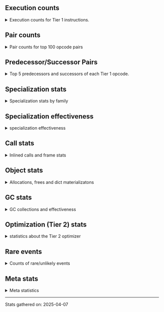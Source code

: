 ## Execution counts

<details>
<summary> Execution counts for Tier 1 instructions. </summary>


The "miss ratio" column shows the percentage of times the instruction
executed that it deoptimized. When this happens, the base unspecialized
instruction is not counted.

<table>
<thead>
<tr>
<th align="left">Name</th>
<th align="right">Base Count</th>
<th align="right">Head Count</th>
<th align="right">Change</th>
</tr>
</thead>
<tbody>
<tr>
<td align="left">LOAD_FAST_BORROW</td>
<td align="right">393,416,791</td>
<td align="right">393,416,791</td>
<td align="right">0.0%</td>
</tr>
<tr>
<td align="left">STORE_FAST</td>
<td align="right">147,083,926</td>
<td align="right">147,083,926</td>
<td align="right">0.0%</td>
</tr>
<tr>
<td align="left">POP_JUMP_IF_FALSE</td>
<td align="right">144,305,118</td>
<td align="right">144,305,118</td>
<td align="right">0.0%</td>
</tr>
<tr>
<td align="left">LOAD_GLOBAL_MODULE</td>
<td align="right">143,686,681</td>
<td align="right">143,686,681</td>
<td align="right">0.0%</td>
</tr>
<tr>
<td align="left">RESUME_CHECK</td>
<td align="right">120,531,066</td>
<td align="right">120,531,066</td>
<td align="right">0.0%</td>
</tr>
<tr>
<td align="left">IS_OP</td>
<td align="right">103,563,196</td>
<td align="right">103,563,196</td>
<td align="right">0.0%</td>
</tr>
<tr>
<td align="left">POP_TOP</td>
<td align="right">101,133,787</td>
<td align="right">101,133,787</td>
<td align="right">0.0%</td>
</tr>
<tr>
<td align="left">JUMP_BACKWARD_NO_JIT</td>
<td align="right">87,288,733</td>
<td align="right">87,288,733</td>
<td align="right">0.0%</td>
</tr>
<tr>
<td align="left">YIELD_VALUE</td>
<td align="right">81,314,272</td>
<td align="right">81,314,272</td>
<td align="right">0.0%</td>
</tr>
<tr>
<td align="left">EXTENDED_ARG</td>
<td align="right">72,655,985</td>
<td align="right">72,655,985</td>
<td align="right">0.0%</td>
</tr>
<tr>
<td align="left">FOR_ITER_GEN</td>
<td align="right">64,640,710</td>
<td align="right">64,640,710</td>
<td align="right">0.0%</td>
</tr>
<tr>
<td align="left">LOAD_FAST_BORROW_LOAD_FAST_BORROW</td>
<td align="right">53,564,137</td>
<td align="right">53,564,137</td>
<td align="right">0.0%</td>
</tr>
<tr>
<td align="left">LOAD_CONST_IMMORTAL</td>
<td align="right">53,445,667</td>
<td align="right">53,445,667</td>
<td align="right">0.0%</td>
</tr>
<tr>
<td align="left">LOAD_SMALL_INT</td>
<td align="right">44,913,943</td>
<td align="right">44,913,943</td>
<td align="right">0.0%</td>
</tr>
<tr>
<td align="left">BINARY_OP_SUBSCR_TUPLE_INT</td>
<td align="right">41,642,465</td>
<td align="right">41,642,465</td>
<td align="right">0.0%</td>
</tr>
<tr>
<td align="left">RETURN_VALUE</td>
<td align="right">39,218,947</td>
<td align="right">39,218,947</td>
<td align="right">0.0%</td>
</tr>
<tr>
<td align="left">PUSH_NULL</td>
<td align="right">35,572,043</td>
<td align="right">35,572,043</td>
<td align="right">0.0%</td>
</tr>
<tr>
<td align="left">LOAD_GLOBAL_BUILTIN</td>
<td align="right">28,432,610</td>
<td align="right">28,432,610</td>
<td align="right">0.0%</td>
</tr>
<tr>
<td align="left">BUILD_TUPLE</td>
<td align="right">27,540,986</td>
<td align="right">27,540,986</td>
<td align="right">0.0%</td>
</tr>
<tr>
<td align="left">STORE_FAST_STORE_FAST</td>
<td align="right">26,240,643</td>
<td align="right">26,240,643</td>
<td align="right">0.0%</td>
</tr>
<tr>
<td align="left">UNPACK_SEQUENCE_TUPLE</td>
<td align="right">26,229,947</td>
<td align="right">26,229,947</td>
<td align="right">0.0%</td>
</tr>
<tr>
<td align="left">POP_JUMP_IF_TRUE</td>
<td align="right">23,925,164</td>
<td align="right">23,925,164</td>
<td align="right">0.0%</td>
</tr>
<tr>
<td align="left">TO_BOOL_BOOL</td>
<td align="right">22,770,238</td>
<td align="right">22,770,238</td>
<td align="right">0.0%</td>
</tr>
<tr>
<td align="left">INTERPRETER_EXIT</td>
<td align="right">21,846,974</td>
<td align="right">21,846,974</td>
<td align="right">0.0%</td>
</tr>
<tr>
<td align="left">CALL_PY_EXACT_ARGS</td>
<td align="right">17,874,561</td>
<td align="right">17,874,561</td>
<td align="right">0.0%</td>
</tr>
<tr>
<td align="left">FOR_ITER_LIST</td>
<td align="right">17,350,050</td>
<td align="right">17,350,050</td>
<td align="right">0.0%</td>
</tr>
<tr>
<td align="left">LOAD_FAST</td>
<td align="right">17,067,072</td>
<td align="right">17,067,072</td>
<td align="right">0.0%</td>
</tr>
<tr>
<td align="left">FOR_ITER</td>
<td align="right">14,496,788</td>
<td align="right">14,496,788</td>
<td align="right">0.0%</td>
</tr>
<tr>
<td align="left">TO_BOOL</td>
<td align="right">13,599,532</td>
<td align="right">13,599,532</td>
<td align="right">0.0%</td>
</tr>
<tr>
<td align="left">LOAD_ATTR_INSTANCE_VALUE</td>
<td align="right">13,237,228</td>
<td align="right">13,237,228</td>
<td align="right">0.0%</td>
</tr>
<tr>
<td align="left">LOAD_ATTR</td>
<td align="right">12,843,079</td>
<td align="right">12,843,079</td>
<td align="right">0.0%</td>
</tr>
<tr>
<td align="left">TO_BOOL_LIST</td>
<td align="right">12,272,276</td>
<td align="right">12,272,276</td>
<td align="right">0.0%</td>
</tr>
<tr>
<td align="left">LOAD_ATTR_MODULE</td>
<td align="right">12,180,741</td>
<td align="right">12,180,741</td>
<td align="right">0.0%</td>
</tr>
<tr>
<td align="left">GET_ITER</td>
<td align="right">11,530,477</td>
<td align="right">11,530,477</td>
<td align="right">0.0%</td>
</tr>
<tr>
<td align="left">CALL_STR_1</td>
<td align="right">10,879,113</td>
<td align="right">10,879,113</td>
<td align="right">0.0%</td>
</tr>
<tr>
<td align="left">CALL_ISINSTANCE</td>
<td align="right">10,871,720</td>
<td align="right">10,871,720</td>
<td align="right">0.0%</td>
</tr>
<tr>
<td align="left">CALL_NON_PY_GENERAL</td>
<td align="right">10,865,310</td>
<td align="right">10,865,310</td>
<td align="right">0.0%</td>
</tr>
<tr>
<td align="left">LOAD_NAME</td>
<td align="right">9,701,632</td>
<td align="right">9,701,632</td>
<td align="right">0.0%</td>
</tr>
<tr>
<td align="left">POP_JUMP_IF_NONE</td>
<td align="right">9,558,519</td>
<td align="right">9,558,519</td>
<td align="right">0.0%</td>
</tr>
<tr>
<td align="left">LOAD_ATTR_SLOT</td>
<td align="right">9,323,467</td>
<td align="right">9,323,467</td>
<td align="right">0.0%</td>
</tr>
<tr>
<td align="left">BUILD_MAP</td>
<td align="right">9,318,762</td>
<td align="right">9,318,762</td>
<td align="right">0.0%</td>
</tr>
<tr>
<td align="left">CALL_BOUND_METHOD_EXACT_ARGS</td>
<td align="right">9,317,193</td>
<td align="right">9,317,193</td>
<td align="right">0.0%</td>
</tr>
<tr>
<td align="left">CALL_BUILTIN_FAST</td>
<td align="right">9,060,372</td>
<td align="right">9,060,372</td>
<td align="right">0.0%</td>
</tr>
<tr>
<td align="left">LOAD_ATTR_METHOD_NO_DICT</td>
<td align="right">6,994,696</td>
<td align="right">6,994,696</td>
<td align="right">0.0%</td>
</tr>
<tr>
<td align="left">POP_ITER</td>
<td align="right">6,872,163</td>
<td align="right">6,872,163</td>
<td align="right">0.0%</td>
</tr>
<tr>
<td align="left">CALL_BUILTIN_O</td>
<td align="right">6,205,709</td>
<td align="right">6,205,709</td>
<td align="right">0.0%</td>
</tr>
<tr>
<td align="left">CALL_TYPE_1</td>
<td align="right">5,823,732</td>
<td align="right">5,823,732</td>
<td align="right">0.0%</td>
</tr>
<tr>
<td align="left">CALL_PY_GENERAL</td>
<td align="right">5,691,981</td>
<td align="right">5,691,981</td>
<td align="right">0.0%</td>
</tr>
<tr>
<td align="left">CONTAINS_OP_DICT</td>
<td align="right">5,051,151</td>
<td align="right">5,051,151</td>
<td align="right">0.0%</td>
</tr>
<tr>
<td align="left">LOAD_ATTR_METHOD_WITH_VALUES</td>
<td align="right">4,672,429</td>
<td align="right">4,672,429</td>
<td align="right">0.0%</td>
</tr>
<tr>
<td align="left">TO_BOOL_INT</td>
<td align="right">4,386,758</td>
<td align="right">4,386,758</td>
<td align="right">0.0%</td>
</tr>
<tr>
<td align="left">SWAP</td>
<td align="right">4,282,099</td>
<td align="right">4,282,099</td>
<td align="right">0.0%</td>
</tr>
<tr>
<td align="left">COPY_FREE_VARS</td>
<td align="right">4,270,280</td>
<td align="right">4,270,280</td>
<td align="right">0.0%</td>
</tr>
<tr>
<td align="left">CALL_BUILTIN_FAST_WITH_KEYWORDS</td>
<td align="right">4,270,190</td>
<td align="right">4,270,190</td>
<td align="right">0.0%</td>
</tr>
<tr>
<td align="left">STORE_SUBSCR_DICT</td>
<td align="right">4,269,889</td>
<td align="right">4,269,889</td>
<td align="right">0.0%</td>
</tr>
<tr>
<td align="left">BINARY_OP_SUBSCR_DICT</td>
<td align="right">4,269,333</td>
<td align="right">4,269,333</td>
<td align="right">0.0%</td>
</tr>
<tr>
<td align="left">LOAD_CONST_MORTAL</td>
<td align="right">2,865,550</td>
<td align="right">2,865,550</td>
<td align="right">0.0%</td>
</tr>
<tr>
<td align="left">JUMP_FORWARD</td>
<td align="right">2,842,976</td>
<td align="right">2,842,976</td>
<td align="right">0.0%</td>
</tr>
<tr>
<td align="left">CONTAINS_OP_SET</td>
<td align="right">2,838,451</td>
<td align="right">2,838,451</td>
<td align="right">0.0%</td>
</tr>
<tr>
<td align="left">CALL_LEN</td>
<td align="right">1,565,454</td>
<td align="right">1,565,454</td>
<td align="right">0.0%</td>
</tr>
<tr>
<td align="left">COMPARE_OP_INT</td>
<td align="right">1,563,450</td>
<td align="right">1,563,450</td>
<td align="right">0.0%</td>
</tr>
<tr>
<td align="left">CALL_KW_BOUND_METHOD</td>
<td align="right">1,548,257</td>
<td align="right">1,548,257</td>
<td align="right">0.0%</td>
</tr>
<tr>
<td align="left">UNPACK_SEQUENCE_TWO_TUPLE</td>
<td align="right">1,430,142</td>
<td align="right">1,430,142</td>
<td align="right">0.0%</td>
</tr>
<tr>
<td align="left">FOR_ITER_TUPLE</td>
<td align="right">1,426,041</td>
<td align="right">1,426,041</td>
<td align="right">0.0%</td>
</tr>
<tr>
<td align="left">COMPARE_OP</td>
<td align="right">1,425,135</td>
<td align="right">1,425,135</td>
<td align="right">0.0%</td>
</tr>
<tr>
<td align="left">NOP</td>
<td align="right">1,175,222</td>
<td align="right">1,175,222</td>
<td align="right">0.0%</td>
</tr>
<tr>
<td align="left">TO_BOOL_STR</td>
<td align="right">828,929</td>
<td align="right">828,929</td>
<td align="right">0.0%</td>
</tr>
<tr>
<td align="left">CALL_METHOD_DESCRIPTOR_FAST_WITH_KEYWORDS</td>
<td align="right">778,371</td>
<td align="right">778,371</td>
<td align="right">0.0%</td>
</tr>
<tr>
<td align="left">CALL_METHOD_DESCRIPTOR_FAST</td>
<td align="right">510,078</td>
<td align="right">510,078</td>
<td align="right">0.0%</td>
</tr>
<tr>
<td align="left">POP_JUMP_IF_NOT_NONE</td>
<td align="right">406,137</td>
<td align="right">406,137</td>
<td align="right">0.0%</td>
</tr>
<tr>
<td align="left">BINARY_OP</td>
<td align="right">406,113</td>
<td align="right">406,113</td>
<td align="right">0.0%</td>
</tr>
<tr>
<td align="left">RETURN_GENERATOR</td>
<td align="right">392,552</td>
<td align="right">392,552</td>
<td align="right">0.0%</td>
</tr>
<tr>
<td align="left">CALL_FUNCTION_EX</td>
<td align="right">391,766</td>
<td align="right">391,766</td>
<td align="right">0.0%</td>
</tr>
<tr>
<td align="left">BINARY_OP_SUBSCR_LIST_INT</td>
<td align="right">391,315</td>
<td align="right">391,315</td>
<td align="right">0.0%</td>
</tr>
<tr>
<td align="left">DICT_MERGE</td>
<td align="right">390,982</td>
<td align="right">390,982</td>
<td align="right">0.0%</td>
</tr>
<tr>
<td align="left">END_FOR</td>
<td align="right">390,831</td>
<td align="right">390,831</td>
<td align="right">0.0%</td>
</tr>
<tr>
<td align="left">CALL_BUILTIN_CLASS</td>
<td align="right">390,554</td>
<td align="right">390,554</td>
<td align="right">0.0%</td>
</tr>
<tr>
<td align="left">CALL_KW_NON_PY</td>
<td align="right">132,426</td>
<td align="right">132,426</td>
<td align="right">0.0%</td>
</tr>
<tr>
<td align="left">LIST_APPEND</td>
<td align="right">132,272</td>
<td align="right">132,272</td>
<td align="right">0.0%</td>
</tr>
<tr>
<td align="left">FOR_ITER_RANGE</td>
<td align="right">131,713</td>
<td align="right">131,713</td>
<td align="right">0.0%</td>
</tr>
<tr>
<td align="left">STORE_ATTR_INSTANCE_VALUE</td>
<td align="right">18,141</td>
<td align="right">18,141</td>
<td align="right">0.0%</td>
</tr>
<tr>
<td align="left">BUILD_LIST</td>
<td align="right">15,073</td>
<td align="right">15,073</td>
<td align="right">0.0%</td>
</tr>
<tr>
<td align="left">COPY</td>
<td align="right">12,562</td>
<td align="right">12,562</td>
<td align="right">0.0%</td>
</tr>
<tr>
<td align="left">CALL_LIST_APPEND</td>
<td align="right">10,171</td>
<td align="right">10,171</td>
<td align="right">0.0%</td>
</tr>
<tr>
<td align="left">LOAD_DEREF</td>
<td align="right">7,996</td>
<td align="right">7,996</td>
<td align="right">0.0%</td>
</tr>
<tr>
<td align="left">BINARY_OP_ADD_UNICODE</td>
<td align="right">7,345</td>
<td align="right">7,345</td>
<td align="right">0.0%</td>
</tr>
<tr>
<td align="left">CALL</td>
<td align="right">5,952</td>
<td align="right">5,952</td>
<td align="right">0.0%</td>
</tr>
<tr>
<td align="left">STORE_ATTR_SLOT</td>
<td align="right">4,966</td>
<td align="right">4,966</td>
<td align="right">0.0%</td>
</tr>
<tr>
<td align="left">TO_BOOL_NONE</td>
<td align="right">4,299</td>
<td align="right">4,299</td>
<td align="right">0.0%</td>
</tr>
<tr>
<td align="left">MAKE_CELL</td>
<td align="right">3,986</td>
<td align="right">3,986</td>
<td align="right">0.0%</td>
</tr>
<tr>
<td align="left">STORE_ATTR</td>
<td align="right">3,752</td>
<td align="right">3,752</td>
<td align="right">0.0%</td>
</tr>
<tr>
<td align="left">CONTAINS_OP</td>
<td align="right">3,560</td>
<td align="right">3,560</td>
<td align="right">0.0%</td>
</tr>
<tr>
<td align="left">BINARY_OP_ADD_INT</td>
<td align="right">3,443</td>
<td align="right">3,443</td>
<td align="right">0.0%</td>
</tr>
<tr>
<td align="left">MAKE_FUNCTION</td>
<td align="right">3,438</td>
<td align="right">3,438</td>
<td align="right">0.0%</td>
</tr>
<tr>
<td align="left">CHECK_EXC_MATCH</td>
<td align="right">3,422</td>
<td align="right">3,422</td>
<td align="right">0.0%</td>
</tr>
<tr>
<td align="left">POP_EXCEPT</td>
<td align="right">3,422</td>
<td align="right">3,422</td>
<td align="right">0.0%</td>
</tr>
<tr>
<td align="left">PUSH_EXC_INFO</td>
<td align="right">3,422</td>
<td align="right">3,422</td>
<td align="right">0.0%</td>
</tr>
<tr>
<td align="left">JUMP_BACKWARD_NO_INTERRUPT</td>
<td align="right">3,410</td>
<td align="right">3,410</td>
<td align="right">0.0%</td>
</tr>
<tr>
<td align="left">LOAD_GLOBAL</td>
<td align="right">3,142</td>
<td align="right">3,142</td>
<td align="right">0.0%</td>
</tr>
<tr>
<td align="left">CALL_METHOD_DESCRIPTOR_O</td>
<td align="right">2,891</td>
<td align="right">2,891</td>
<td align="right">0.0%</td>
</tr>
<tr>
<td align="left">SET_FUNCTION_ATTRIBUTE</td>
<td align="right">2,821</td>
<td align="right">2,821</td>
<td align="right">0.0%</td>
</tr>
<tr>
<td align="left">COMPARE_OP_STR</td>
<td align="right">2,598</td>
<td align="right">2,598</td>
<td align="right">0.0%</td>
</tr>
<tr>
<td align="left">CALL_KW_PY</td>
<td align="right">2,476</td>
<td align="right">2,476</td>
<td align="right">0.0%</td>
</tr>
<tr>
<td align="left">LOAD_ATTR_NONDESCRIPTOR_WITH_VALUES</td>
<td align="right">2,065</td>
<td align="right">2,065</td>
<td align="right">0.0%</td>
</tr>
<tr>
<td align="left">LOAD_FAST_AND_CLEAR</td>
<td align="right">1,971</td>
<td align="right">1,971</td>
<td align="right">0.0%</td>
</tr>
<tr>
<td align="left">STORE_SUBSCR_LIST_INT</td>
<td align="right">1,876</td>
<td align="right">1,876</td>
<td align="right">0.0%</td>
</tr>
<tr>
<td align="left">IMPORT_FROM</td>
<td align="right">1,855</td>
<td align="right">1,855</td>
<td align="right">0.0%</td>
</tr>
<tr>
<td align="left">IMPORT_NAME</td>
<td align="right">1,829</td>
<td align="right">1,829</td>
<td align="right">0.0%</td>
</tr>
<tr>
<td align="left">BINARY_SLICE</td>
<td align="right">1,596</td>
<td align="right">1,596</td>
<td align="right">0.0%</td>
</tr>
<tr>
<td align="left">EXIT_INIT_CHECK</td>
<td align="right">1,542</td>
<td align="right">1,542</td>
<td align="right">0.0%</td>
</tr>
<tr>
<td align="left">CALL_ALLOC_AND_ENTER_INIT</td>
<td align="right">1,542</td>
<td align="right">1,542</td>
<td align="right">0.0%</td>
</tr>
<tr>
<td align="left">LOAD_CONST</td>
<td align="right">1,452</td>
<td align="right">1,452</td>
<td align="right">0.0%</td>
</tr>
<tr>
<td align="left">STORE_DEREF</td>
<td align="right">1,447</td>
<td align="right">1,447</td>
<td align="right">0.0%</td>
</tr>
<tr>
<td align="left">DELETE_SUBSCR</td>
<td align="right">1,315</td>
<td align="right">1,315</td>
<td align="right">0.0%</td>
</tr>
<tr>
<td align="left">BINARY_OP_SUBTRACT_INT</td>
<td align="right">1,283</td>
<td align="right">1,283</td>
<td align="right">0.0%</td>
</tr>
<tr>
<td align="left">LOAD_ATTR_CLASS</td>
<td align="right">993</td>
<td align="right">993</td>
<td align="right">0.0%</td>
</tr>
<tr>
<td align="left">CALL_TUPLE_1</td>
<td align="right">857</td>
<td align="right">857</td>
<td align="right">0.0%</td>
</tr>
<tr>
<td align="left">CALL_METHOD_DESCRIPTOR_NOARGS</td>
<td align="right">845</td>
<td align="right">845</td>
<td align="right">0.0%</td>
</tr>
<tr>
<td align="left">LOAD_ATTR_NONDESCRIPTOR_NO_DICT</td>
<td align="right">782</td>
<td align="right">782</td>
<td align="right">0.0%</td>
</tr>
<tr>
<td align="left">LOAD_ATTR_CLASS_WITH_METACLASS_CHECK</td>
<td align="right">665</td>
<td align="right">665</td>
<td align="right">0.0%</td>
</tr>
<tr>
<td align="left">TO_BOOL_ALWAYS_TRUE</td>
<td align="right">654</td>
<td align="right">654</td>
<td align="right">0.0%</td>
</tr>
<tr>
<td align="left">RESUME</td>
<td align="right">638</td>
<td align="right">638</td>
<td align="right">0.0%</td>
</tr>
<tr>
<td align="left">UNPACK_SEQUENCE</td>
<td align="right">614</td>
<td align="right">614</td>
<td align="right">0.0%</td>
</tr>
<tr>
<td align="left">LIST_EXTEND</td>
<td align="right">466</td>
<td align="right">466</td>
<td align="right">0.0%</td>
</tr>
<tr>
<td align="left">CALL_INTRINSIC_1</td>
<td align="right">460</td>
<td align="right">460</td>
<td align="right">0.0%</td>
</tr>
<tr>
<td align="left">LOAD_ATTR_PROPERTY</td>
<td align="right">420</td>
<td align="right">420</td>
<td align="right">0.0%</td>
</tr>
<tr>
<td align="left">BINARY_OP_SUBSCR_STR_INT</td>
<td align="right">388</td>
<td align="right">388</td>
<td align="right">0.0%</td>
</tr>
<tr>
<td align="left">STORE_FAST_LOAD_FAST</td>
<td align="right">323</td>
<td align="right">323</td>
<td align="right">0.0%</td>
</tr>
<tr>
<td align="left">LOAD_FAST_LOAD_FAST</td>
<td align="right">314</td>
<td align="right">314</td>
<td align="right">0.0%</td>
</tr>
<tr>
<td align="left">BINARY_OP_SUBSCR_GETITEM</td>
<td align="right">290</td>
<td align="right">290</td>
<td align="right">0.0%</td>
</tr>
<tr>
<td align="left">LOAD_SUPER_ATTR_METHOD</td>
<td align="right">264</td>
<td align="right">264</td>
<td align="right">0.0%</td>
</tr>
<tr>
<td align="left">STORE_SLICE</td>
<td align="right">262</td>
<td align="right">262</td>
<td align="right">0.0%</td>
</tr>
<tr>
<td align="left">UNPACK_SEQUENCE_LIST</td>
<td align="right">260</td>
<td align="right">260</td>
<td align="right">0.0%</td>
</tr>
<tr>
<td align="left">STORE_NAME</td>
<td align="right">258</td>
<td align="right">258</td>
<td align="right">0.0%</td>
</tr>
<tr>
<td align="left">LOAD_ATTR_METHOD_LAZY_DICT</td>
<td align="right">196</td>
<td align="right">196</td>
<td align="right">0.0%</td>
</tr>
<tr>
<td align="left">BINARY_OP_EXTEND</td>
<td align="right">186</td>
<td align="right">186</td>
<td align="right">0.0%</td>
</tr>
<tr>
<td align="left">CALL_KW</td>
<td align="right">176</td>
<td align="right">176</td>
<td align="right">0.0%</td>
</tr>
<tr>
<td align="left">BINARY_OP_INPLACE_ADD_UNICODE</td>
<td align="right">157</td>
<td align="right">157</td>
<td align="right">0.0%</td>
</tr>
<tr>
<td align="left">BINARY_OP_SUBTRACT_FLOAT</td>
<td align="right">129</td>
<td align="right">129</td>
<td align="right">0.0%</td>
</tr>
<tr>
<td align="left">JUMP_BACKWARD</td>
<td align="right">98</td>
<td align="right">98</td>
<td align="right">0.0%</td>
</tr>
<tr>
<td align="left">STORE_SUBSCR</td>
<td align="right">69</td>
<td align="right">69</td>
<td align="right">0.0%</td>
</tr>
<tr>
<td align="left">DELETE_ATTR</td>
<td align="right">65</td>
<td align="right">65</td>
<td align="right">0.0%</td>
</tr>
<tr>
<td align="left">LOAD_SPECIAL</td>
<td align="right">36</td>
<td align="right">36</td>
<td align="right">0.0%</td>
</tr>
<tr>
<td align="left">UNARY_NOT</td>
<td align="right">31</td>
<td align="right">31</td>
<td align="right">0.0%</td>
</tr>
<tr>
<td align="left">BINARY_OP_MULTIPLY_INT</td>
<td align="right">22</td>
<td align="right">22</td>
<td align="right">0.0%</td>
</tr>
<tr>
<td align="left">BUILD_SLICE</td>
<td align="right">21</td>
<td align="right">21</td>
<td align="right">0.0%</td>
</tr>
<tr>
<td align="left">LOAD_BUILD_CLASS</td>
<td align="right">18</td>
<td align="right">18</td>
<td align="right">0.0%</td>
</tr>
<tr>
<td align="left">LOAD_LOCALS</td>
<td align="right">18</td>
<td align="right">18</td>
<td align="right">0.0%</td>
</tr>
<tr>
<td align="left">LOAD_FAST_CHECK</td>
<td align="right">15</td>
<td align="right">15</td>
<td align="right">0.0%</td>
</tr>
<tr>
<td align="left">UNARY_INVERT</td>
<td align="right">8</td>
<td align="right">8</td>
<td align="right">0.0%</td>
</tr>
<tr>
<td align="left">LOAD_SUPER_ATTR</td>
<td align="right">4</td>
<td align="right">4</td>
<td align="right">0.0%</td>
</tr>
<tr>
<td align="left">COMPARE_OP_FLOAT</td>
<td align="right">2</td>
<td align="right">2</td>
<td align="right">0.0%</td>
</tr>
</tbody>
</table>


</details>

## Pair counts

<details>
<summary> Pair counts for top 100 opcode pairs </summary>


Pairs of specialized operations that deoptimize and are then followed by
the corresponding unspecialized instruction are not counted as pairs.

Not included in comparative output.


</details>

## Predecessor/Successor Pairs

<details>
<summary> Top 5 predecessors and successors of each Tier 1 opcode. </summary>


This does not include the unspecialized instructions that occur after a
specialized instruction deoptimizes.

Not included in comparative output.


</details>

## Specialization stats

<details>
<summary> Specialization stats by family </summary>

### BINARY_OP

<details>
<summary> specialization stats for BINARY_OP family </summary>

<table>
<thead>
<tr>
<th align="left">Kind</th>
<th align="right">Base Count</th>
<th align="right">Base Ratio</th>
<th align="right">Head Count</th>
<th align="right">Head Ratio</th>
<th align="right">Change</th>
</tr>
</thead>
<tbody>
<tr>
<td align="left">
deferred
<details>
<summary>ⓘ</summary>

Lists the number of "deferred" (i.e. not specialized) instructions executed.
</details>
</td>
<td align="right">404,586</td>
<td align="right">0.9%</td>
<td align="right">404,586</td>
<td align="right">0.9%</td>
<td align="right">0.0%</td>
</tr>
<tr>
<td align="left">
hit
<details>
<summary>ⓘ</summary>

Specialized instructions that complete.
</details>
</td>
<td align="right">46,707,611</td>
<td align="right">99.1%</td>
<td align="right">46,707,611</td>
<td align="right">99.1%</td>
<td align="right">0.0%</td>
</tr>
<tr>
<td align="left">
miss
<details>
<summary>ⓘ</summary>

Specialized instructions that deopt.
</details>
</td>
<td align="right">33</td>
<td align="right">0.0%</td>
<td align="right">33</td>
<td align="right">0.0%</td>
<td align="right">0.0%</td>
</tr>
</tbody>
</table>

<table>
<thead>
<tr>
<th align="left">Success</th>
<th align="right">Base Count</th>
<th align="right">Base Ratio</th>
<th align="right">Head Count</th>
<th align="right">Head Ratio</th>
<th align="right">Change</th>
</tr>
</thead>
<tbody>
<tr>
<td align="left">Success</td>
<td align="right">343</td>
<td align="right">22.5%</td>
<td align="right">343</td>
<td align="right">22.5%</td>
<td align="right">0.0%</td>
</tr>
<tr>
<td align="left">Failure</td>
<td align="right">1,184</td>
<td align="right">77.5%</td>
<td align="right">1,184</td>
<td align="right">77.5%</td>
<td align="right">0.0%</td>
</tr>
</tbody>
</table>

<table>
<thead>
<tr>
<th align="left">Failure kind</th>
<th align="right">Base Count</th>
<th align="right">Base Ratio</th>
<th align="right">Head Count</th>
<th align="right">Head Ratio</th>
<th align="right">Change</th>
</tr>
</thead>
<tbody>
<tr>
<td align="left">remainder</td>
<td align="right">347</td>
<td align="right">29.3%</td>
<td align="right">347</td>
<td align="right">29.3%</td>
<td align="right">0.0%</td>
</tr>
<tr>
<td align="left">out of range</td>
<td align="right">311</td>
<td align="right">26.3%</td>
<td align="right">311</td>
<td align="right">26.3%</td>
<td align="right">0.0%</td>
</tr>
<tr>
<td align="left">subscr list slice</td>
<td align="right">171</td>
<td align="right">14.4%</td>
<td align="right">171</td>
<td align="right">14.4%</td>
<td align="right">0.0%</td>
</tr>
<tr>
<td align="left">multiply different types</td>
<td align="right">129</td>
<td align="right">10.9%</td>
<td align="right">129</td>
<td align="right">10.9%</td>
<td align="right">0.0%</td>
</tr>
<tr>
<td align="left">add other</td>
<td align="right">115</td>
<td align="right">9.7%</td>
<td align="right">115</td>
<td align="right">9.7%</td>
<td align="right">0.0%</td>
</tr>
<tr>
<td align="left">subscr tuple slice</td>
<td align="right">111</td>
<td align="right">9.4%</td>
<td align="right">111</td>
<td align="right">9.4%</td>
<td align="right">0.0%</td>
</tr>
</tbody>
</table>


</details>

### BINARY_SLICE

<details>
<summary> specialization stats for BINARY_SLICE family </summary>

<table>
<thead>
<tr>
<th align="left">Kind</th>
<th align="right">Base Count</th>
<th align="right">Base Ratio</th>
<th align="right">Head Count</th>
<th align="right">Head Ratio</th>
<th align="right">Change</th>
</tr>
</thead>
<tbody>
<tr>
<td align="left">
deferred
<details>
<summary>ⓘ</summary>

Lists the number of "deferred" (i.e. not specialized) instructions executed.
</details>
</td>
<td align="right">1,596</td>
<td align="right">100.0%</td>
<td align="right">1,596</td>
<td align="right">100.0%</td>
<td align="right">0.0%</td>
</tr>
</tbody>
</table>


</details>

### CALL

<details>
<summary> specialization stats for CALL family </summary>

<table>
<thead>
<tr>
<th align="left">Kind</th>
<th align="right">Base Count</th>
<th align="right">Base Ratio</th>
<th align="right">Head Count</th>
<th align="right">Head Ratio</th>
<th align="right">Change</th>
</tr>
</thead>
<tbody>
<tr>
<td align="left">
deferred
<details>
<summary>ⓘ</summary>

Lists the number of "deferred" (i.e. not specialized) instructions executed.
</details>
</td>
<td align="right">5,739</td>
<td align="right">0.0%</td>
<td align="right">5,739</td>
<td align="right">0.0%</td>
<td align="right">0.0%</td>
</tr>
<tr>
<td align="left">
hit
<details>
<summary>ⓘ</summary>

Specialized instructions that complete.
</details>
</td>
<td align="right">86,876,517</td>
<td align="right">100.0%</td>
<td align="right">86,876,517</td>
<td align="right">100.0%</td>
<td align="right">0.0%</td>
</tr>
<tr>
<td align="left">
miss
<details>
<summary>ⓘ</summary>

Specialized instructions that deopt.
</details>
</td>
<td align="right">4,029</td>
<td align="right">0.0%</td>
<td align="right">4,029</td>
<td align="right">0.0%</td>
<td align="right">0.0%</td>
</tr>
</tbody>
</table>

<table>
<thead>
<tr>
<th align="left">Success</th>
<th align="right">Base Count</th>
<th align="right">Base Ratio</th>
<th align="right">Head Count</th>
<th align="right">Head Ratio</th>
<th align="right">Change</th>
</tr>
</thead>
<tbody>
<tr>
<td align="left">Success</td>
<td align="right">4,242</td>
<td align="right">100.0%</td>
<td align="right">4,242</td>
<td align="right">100.0%</td>
<td align="right">0.0%</td>
</tr>
<tr>
<td align="left">Failure</td>
<td align="right">0</td>
<td align="right">0.0%</td>
<td align="right">0</td>
<td align="right">0.0%</td>
<td align="right"></td>
</tr>
</tbody>
</table>

<table>
<thead>
<tr>
<th align="left">Failure kind</th>
<th align="right">Base Count</th>
<th align="right">Base Ratio</th>
<th align="right">Head Count</th>
<th align="right">Head Ratio</th>
<th align="right">Change</th>
</tr>
</thead>
<tbody>
<tr>
<td align="left">init not python</td>
<td align="right">1</td>
<td align="right">1 / 0 !!</td>
<td align="right">1</td>
<td align="right">1 / 0 !!</td>
<td align="right">0.0%</td>
</tr>
</tbody>
</table>


</details>

### CALL_KW

<details>
<summary> specialization stats for CALL_KW family </summary>

<table>
<thead>
<tr>
<th align="left">Kind</th>
<th align="right">Base Count</th>
<th align="right">Base Ratio</th>
<th align="right">Head Count</th>
<th align="right">Head Ratio</th>
<th align="right">Change</th>
</tr>
</thead>
<tbody>
<tr>
<td align="left">
deferred
<details>
<summary>ⓘ</summary>

Lists the number of "deferred" (i.e. not specialized) instructions executed.
</details>
</td>
<td align="right">28</td>
<td align="right">15.9%</td>
<td align="right">28</td>
<td align="right">15.9%</td>
<td align="right">0.0%</td>
</tr>
</tbody>
</table>

<table>
<thead>
<tr>
<th align="left">Success</th>
<th align="right">Base Count</th>
<th align="right">Base Ratio</th>
<th align="right">Head Count</th>
<th align="right">Head Ratio</th>
<th align="right">Change</th>
</tr>
</thead>
<tbody>
<tr>
<td align="left">Success</td>
<td align="right">148</td>
<td align="right">100.0%</td>
<td align="right">148</td>
<td align="right">100.0%</td>
<td align="right">0.0%</td>
</tr>
<tr>
<td align="left">Failure</td>
<td align="right">0</td>
<td align="right">0.0%</td>
<td align="right">0</td>
<td align="right">0.0%</td>
<td align="right"></td>
</tr>
</tbody>
</table>


</details>

### COMPARE_OP

<details>
<summary> specialization stats for COMPARE_OP family </summary>

<table>
<thead>
<tr>
<th align="left">Kind</th>
<th align="right">Base Count</th>
<th align="right">Base Ratio</th>
<th align="right">Head Count</th>
<th align="right">Head Ratio</th>
<th align="right">Change</th>
</tr>
</thead>
<tbody>
<tr>
<td align="left">
deferred
<details>
<summary>ⓘ</summary>

Lists the number of "deferred" (i.e. not specialized) instructions executed.
</details>
</td>
<td align="right">1,424,383</td>
<td align="right">47.6%</td>
<td align="right">1,424,383</td>
<td align="right">47.6%</td>
<td align="right">0.0%</td>
</tr>
<tr>
<td align="left">
hit
<details>
<summary>ⓘ</summary>

Specialized instructions that complete.
</details>
</td>
<td align="right">1,566,040</td>
<td align="right">52.4%</td>
<td align="right">1,566,040</td>
<td align="right">52.4%</td>
<td align="right">0.0%</td>
</tr>
<tr>
<td align="left">
miss
<details>
<summary>ⓘ</summary>

Specialized instructions that deopt.
</details>
</td>
<td align="right">10</td>
<td align="right">0.0%</td>
<td align="right">10</td>
<td align="right">0.0%</td>
<td align="right">0.0%</td>
</tr>
</tbody>
</table>

<table>
<thead>
<tr>
<th align="left">Success</th>
<th align="right">Base Count</th>
<th align="right">Base Ratio</th>
<th align="right">Head Count</th>
<th align="right">Head Ratio</th>
<th align="right">Change</th>
</tr>
</thead>
<tbody>
<tr>
<td align="left">Success</td>
<td align="right">176</td>
<td align="right">23.4%</td>
<td align="right">176</td>
<td align="right">23.4%</td>
<td align="right">0.0%</td>
</tr>
<tr>
<td align="left">Failure</td>
<td align="right">576</td>
<td align="right">76.6%</td>
<td align="right">576</td>
<td align="right">76.6%</td>
<td align="right">0.0%</td>
</tr>
</tbody>
</table>

<table>
<thead>
<tr>
<th align="left">Failure kind</th>
<th align="right">Base Count</th>
<th align="right">Base Ratio</th>
<th align="right">Head Count</th>
<th align="right">Head Ratio</th>
<th align="right">Change</th>
</tr>
</thead>
<tbody>
<tr>
<td align="left">different types</td>
<td align="right">440</td>
<td align="right">76.4%</td>
<td align="right">440</td>
<td align="right">76.4%</td>
<td align="right">0.0%</td>
</tr>
<tr>
<td align="left">tuple</td>
<td align="right">93</td>
<td align="right">16.1%</td>
<td align="right">93</td>
<td align="right">16.1%</td>
<td align="right">0.0%</td>
</tr>
<tr>
<td align="left">other</td>
<td align="right">43</td>
<td align="right">7.5%</td>
<td align="right">43</td>
<td align="right">7.5%</td>
<td align="right">0.0%</td>
</tr>
</tbody>
</table>


</details>

### CONTAINS_OP

<details>
<summary> specialization stats for CONTAINS_OP family </summary>

<table>
<thead>
<tr>
<th align="left">Kind</th>
<th align="right">Base Count</th>
<th align="right">Base Ratio</th>
<th align="right">Head Count</th>
<th align="right">Head Ratio</th>
<th align="right">Change</th>
</tr>
</thead>
<tbody>
<tr>
<td align="left">
deferred
<details>
<summary>ⓘ</summary>

Lists the number of "deferred" (i.e. not specialized) instructions executed.
</details>
</td>
<td align="right">3,216</td>
<td align="right">0.0%</td>
<td align="right">3,216</td>
<td align="right">0.0%</td>
<td align="right">0.0%</td>
</tr>
<tr>
<td align="left">
hit
<details>
<summary>ⓘ</summary>

Specialized instructions that complete.
</details>
</td>
<td align="right">7,889,602</td>
<td align="right">100.0%</td>
<td align="right">7,889,602</td>
<td align="right">100.0%</td>
<td align="right">0.0%</td>
</tr>
</tbody>
</table>

<table>
<thead>
<tr>
<th align="left">Success</th>
<th align="right">Base Count</th>
<th align="right">Base Ratio</th>
<th align="right">Head Count</th>
<th align="right">Head Ratio</th>
<th align="right">Change</th>
</tr>
</thead>
<tbody>
<tr>
<td align="left">Success</td>
<td align="right">8</td>
<td align="right">2.3%</td>
<td align="right">8</td>
<td align="right">2.3%</td>
<td align="right">0.0%</td>
</tr>
<tr>
<td align="left">Failure</td>
<td align="right">336</td>
<td align="right">97.7%</td>
<td align="right">336</td>
<td align="right">97.7%</td>
<td align="right">0.0%</td>
</tr>
</tbody>
</table>

<table>
<thead>
<tr>
<th align="left">Failure kind</th>
<th align="right">Base Count</th>
<th align="right">Base Ratio</th>
<th align="right">Head Count</th>
<th align="right">Head Ratio</th>
<th align="right">Change</th>
</tr>
</thead>
<tbody>
<tr>
<td align="left">str</td>
<td align="right">203</td>
<td align="right">60.4%</td>
<td align="right">203</td>
<td align="right">60.4%</td>
<td align="right">0.0%</td>
</tr>
<tr>
<td align="left">list</td>
<td align="right">90</td>
<td align="right">26.8%</td>
<td align="right">90</td>
<td align="right">26.8%</td>
<td align="right">0.0%</td>
</tr>
<tr>
<td align="left">other</td>
<td align="right">43</td>
<td align="right">12.8%</td>
<td align="right">43</td>
<td align="right">12.8%</td>
<td align="right">0.0%</td>
</tr>
</tbody>
</table>


</details>

### FOR_ITER

<details>
<summary> specialization stats for FOR_ITER family </summary>

<table>
<thead>
<tr>
<th align="left">Kind</th>
<th align="right">Base Count</th>
<th align="right">Base Ratio</th>
<th align="right">Head Count</th>
<th align="right">Head Ratio</th>
<th align="right">Change</th>
</tr>
</thead>
<tbody>
<tr>
<td align="left">
deferred
<details>
<summary>ⓘ</summary>

Lists the number of "deferred" (i.e. not specialized) instructions executed.
</details>
</td>
<td align="right">14,491,985</td>
<td align="right">14.8%</td>
<td align="right">14,491,985</td>
<td align="right">14.8%</td>
<td align="right">0.0%</td>
</tr>
<tr>
<td align="left">
hit
<details>
<summary>ⓘ</summary>

Specialized instructions that complete.
</details>
</td>
<td align="right">83,540,560</td>
<td align="right">85.2%</td>
<td align="right">83,540,560</td>
<td align="right">85.2%</td>
<td align="right">0.0%</td>
</tr>
<tr>
<td align="left">
miss
<details>
<summary>ⓘ</summary>

Specialized instructions that deopt.
</details>
</td>
<td align="right">7,954</td>
<td align="right">0.0%</td>
<td align="right">7,954</td>
<td align="right">0.0%</td>
<td align="right">0.0%</td>
</tr>
</tbody>
</table>

<table>
<thead>
<tr>
<th align="left">Success</th>
<th align="right">Base Count</th>
<th align="right">Base Ratio</th>
<th align="right">Head Count</th>
<th align="right">Head Ratio</th>
<th align="right">Change</th>
</tr>
</thead>
<tbody>
<tr>
<td align="left">Success</td>
<td align="right">207</td>
<td align="right">4.2%</td>
<td align="right">207</td>
<td align="right">4.2%</td>
<td align="right">0.0%</td>
</tr>
<tr>
<td align="left">Failure</td>
<td align="right">4,711</td>
<td align="right">95.8%</td>
<td align="right">4,711</td>
<td align="right">95.8%</td>
<td align="right">0.0%</td>
</tr>
</tbody>
</table>

<table>
<thead>
<tr>
<th align="left">Failure kind</th>
<th align="right">Base Count</th>
<th align="right">Base Ratio</th>
<th align="right">Head Count</th>
<th align="right">Head Ratio</th>
<th align="right">Change</th>
</tr>
</thead>
<tbody>
<tr>
<td align="left">dict values</td>
<td align="right">1,846</td>
<td align="right">39.2%</td>
<td align="right">1,846</td>
<td align="right">39.2%</td>
<td align="right">0.0%</td>
</tr>
<tr>
<td align="left">other</td>
<td align="right">1,354</td>
<td align="right">28.7%</td>
<td align="right">1,354</td>
<td align="right">28.7%</td>
<td align="right">0.0%</td>
</tr>
<tr>
<td align="left">itertools</td>
<td align="right">1,179</td>
<td align="right">25.0%</td>
<td align="right">1,179</td>
<td align="right">25.0%</td>
<td align="right">0.0%</td>
</tr>
<tr>
<td align="left">zip</td>
<td align="right">118</td>
<td align="right">2.5%</td>
<td align="right">118</td>
<td align="right">2.5%</td>
<td align="right">0.0%</td>
</tr>
<tr>
<td align="left">dict keys</td>
<td align="right">91</td>
<td align="right">1.9%</td>
<td align="right">91</td>
<td align="right">1.9%</td>
<td align="right">0.0%</td>
</tr>
<tr>
<td align="left">set</td>
<td align="right">56</td>
<td align="right">1.2%</td>
<td align="right">56</td>
<td align="right">1.2%</td>
<td align="right">0.0%</td>
</tr>
<tr>
<td align="left">dict items</td>
<td align="right">43</td>
<td align="right">0.9%</td>
<td align="right">43</td>
<td align="right">0.9%</td>
<td align="right">0.0%</td>
</tr>
<tr>
<td align="left">enumerate</td>
<td align="right">24</td>
<td align="right">0.5%</td>
<td align="right">24</td>
<td align="right">0.5%</td>
<td align="right">0.0%</td>
</tr>
</tbody>
</table>


</details>

### LOAD_ATTR

<details>
<summary> specialization stats for LOAD_ATTR family </summary>

<table>
<thead>
<tr>
<th align="left">Kind</th>
<th align="right">Base Count</th>
<th align="right">Base Ratio</th>
<th align="right">Head Count</th>
<th align="right">Head Ratio</th>
<th align="right">Change</th>
</tr>
</thead>
<tbody>
<tr>
<td align="left">
deferred
<details>
<summary>ⓘ</summary>

Lists the number of "deferred" (i.e. not specialized) instructions executed.
</details>
</td>
<td align="right">12,835,469</td>
<td align="right">21.7%</td>
<td align="right">12,835,469</td>
<td align="right">21.7%</td>
<td align="right">0.0%</td>
</tr>
<tr>
<td align="left">
hit
<details>
<summary>ⓘ</summary>

Specialized instructions that complete.
</details>
</td>
<td align="right">46,409,471</td>
<td align="right">78.3%</td>
<td align="right">46,409,471</td>
<td align="right">78.3%</td>
<td align="right">0.0%</td>
</tr>
<tr>
<td align="left">
miss
<details>
<summary>ⓘ</summary>

Specialized instructions that deopt.
</details>
</td>
<td align="right">4,211</td>
<td align="right">0.0%</td>
<td align="right">4,211</td>
<td align="right">0.0%</td>
<td align="right">0.0%</td>
</tr>
</tbody>
</table>

<table>
<thead>
<tr>
<th align="left">Success</th>
<th align="right">Base Count</th>
<th align="right">Base Ratio</th>
<th align="right">Head Count</th>
<th align="right">Head Ratio</th>
<th align="right">Change</th>
</tr>
</thead>
<tbody>
<tr>
<td align="left">Success</td>
<td align="right">2,766</td>
<td align="right">37.3%</td>
<td align="right">2,766</td>
<td align="right">37.3%</td>
<td align="right">0.0%</td>
</tr>
<tr>
<td align="left">Failure</td>
<td align="right">4,643</td>
<td align="right">62.7%</td>
<td align="right">4,643</td>
<td align="right">62.7%</td>
<td align="right">0.0%</td>
</tr>
</tbody>
</table>

<table>
<thead>
<tr>
<th align="left">Failure kind</th>
<th align="right">Base Count</th>
<th align="right">Base Ratio</th>
<th align="right">Head Count</th>
<th align="right">Head Ratio</th>
<th align="right">Change</th>
</tr>
</thead>
<tbody>
<tr>
<td align="left">class method obj</td>
<td align="right">3,339</td>
<td align="right">71.9%</td>
<td align="right">3,339</td>
<td align="right">71.9%</td>
<td align="right">0.0%</td>
</tr>
<tr>
<td align="left">method</td>
<td align="right">919</td>
<td align="right">19.8%</td>
<td align="right">919</td>
<td align="right">19.8%</td>
<td align="right">0.0%</td>
</tr>
<tr>
<td align="left">class attr simple</td>
<td align="right">141</td>
<td align="right">3.0%</td>
<td align="right">141</td>
<td align="right">3.0%</td>
<td align="right">0.0%</td>
</tr>
<tr>
<td align="left">metaclass attribute</td>
<td align="right">102</td>
<td align="right">2.2%</td>
<td align="right">102</td>
<td align="right">2.2%</td>
<td align="right">0.0%</td>
</tr>
<tr>
<td align="left">overriding descriptor</td>
<td align="right">50</td>
<td align="right">1.1%</td>
<td align="right">50</td>
<td align="right">1.1%</td>
<td align="right">0.0%</td>
</tr>
<tr>
<td align="left">not managed dict</td>
<td align="right">3</td>
<td align="right">0.1%</td>
<td align="right">3</td>
<td align="right">0.1%</td>
<td align="right">0.0%</td>
</tr>
</tbody>
</table>


</details>

### LOAD_GLOBAL

<details>
<summary> specialization stats for LOAD_GLOBAL family </summary>

<table>
<thead>
<tr>
<th align="left">Kind</th>
<th align="right">Base Count</th>
<th align="right">Base Ratio</th>
<th align="right">Head Count</th>
<th align="right">Head Ratio</th>
<th align="right">Change</th>
</tr>
</thead>
<tbody>
<tr>
<td align="left">
deferred
<details>
<summary>ⓘ</summary>

Lists the number of "deferred" (i.e. not specialized) instructions executed.
</details>
</td>
<td align="right">500</td>
<td align="right">0.0%</td>
<td align="right">500</td>
<td align="right">0.0%</td>
<td align="right">0.0%</td>
</tr>
<tr>
<td align="left">
hit
<details>
<summary>ⓘ</summary>

Specialized instructions that complete.
</details>
</td>
<td align="right">172,117,402</td>
<td align="right">100.0%</td>
<td align="right">172,117,402</td>
<td align="right">100.0%</td>
<td align="right">0.0%</td>
</tr>
<tr>
<td align="left">
miss
<details>
<summary>ⓘ</summary>

Specialized instructions that deopt.
</details>
</td>
<td align="right">1,889</td>
<td align="right">0.0%</td>
<td align="right">1,889</td>
<td align="right">0.0%</td>
<td align="right">0.0%</td>
</tr>
</tbody>
</table>

<table>
<thead>
<tr>
<th align="left">Success</th>
<th align="right">Base Count</th>
<th align="right">Base Ratio</th>
<th align="right">Head Count</th>
<th align="right">Head Ratio</th>
<th align="right">Change</th>
</tr>
</thead>
<tbody>
<tr>
<td align="left">Success</td>
<td align="right">2,642</td>
<td align="right">100.0%</td>
<td align="right">2,642</td>
<td align="right">100.0%</td>
<td align="right">0.0%</td>
</tr>
<tr>
<td align="left">Failure</td>
<td align="right">0</td>
<td align="right">0.0%</td>
<td align="right">0</td>
<td align="right">0.0%</td>
<td align="right"></td>
</tr>
</tbody>
</table>


</details>

### LOAD_SUPER_ATTR

<details>
<summary> specialization stats for LOAD_SUPER_ATTR family </summary>

<table>
<thead>
<tr>
<th align="left">Kind</th>
<th align="right">Base Count</th>
<th align="right">Base Ratio</th>
<th align="right">Head Count</th>
<th align="right">Head Ratio</th>
<th align="right">Change</th>
</tr>
</thead>
<tbody>
<tr>
<td align="left">
deferred
<details>
<summary>ⓘ</summary>

Lists the number of "deferred" (i.e. not specialized) instructions executed.
</details>
</td>
<td align="right">2</td>
<td align="right">0.7%</td>
<td align="right">2</td>
<td align="right">0.7%</td>
<td align="right">0.0%</td>
</tr>
<tr>
<td align="left">
hit
<details>
<summary>ⓘ</summary>

Specialized instructions that complete.
</details>
</td>
<td align="right">264</td>
<td align="right">98.5%</td>
<td align="right">264</td>
<td align="right">98.5%</td>
<td align="right">0.0%</td>
</tr>
</tbody>
</table>

<table>
<thead>
<tr>
<th align="left">Success</th>
<th align="right">Base Count</th>
<th align="right">Base Ratio</th>
<th align="right">Head Count</th>
<th align="right">Head Ratio</th>
<th align="right">Change</th>
</tr>
</thead>
<tbody>
<tr>
<td align="left">Success</td>
<td align="right">2</td>
<td align="right">100.0%</td>
<td align="right">2</td>
<td align="right">100.0%</td>
<td align="right">0.0%</td>
</tr>
<tr>
<td align="left">Failure</td>
<td align="right">0</td>
<td align="right">0.0%</td>
<td align="right">0</td>
<td align="right">0.0%</td>
<td align="right"></td>
</tr>
</tbody>
</table>


</details>

### STORE_ATTR

<details>
<summary> specialization stats for STORE_ATTR family </summary>

<table>
<thead>
<tr>
<th align="left">Kind</th>
<th align="right">Base Count</th>
<th align="right">Base Ratio</th>
<th align="right">Head Count</th>
<th align="right">Head Ratio</th>
<th align="right">Change</th>
</tr>
</thead>
<tbody>
<tr>
<td align="left">
deferred
<details>
<summary>ⓘ</summary>

Lists the number of "deferred" (i.e. not specialized) instructions executed.
</details>
</td>
<td align="right">1,958</td>
<td align="right">7.3%</td>
<td align="right">1,958</td>
<td align="right">7.3%</td>
<td align="right">0.0%</td>
</tr>
<tr>
<td align="left">
hit
<details>
<summary>ⓘ</summary>

Specialized instructions that complete.
</details>
</td>
<td align="right">23,107</td>
<td align="right">86.0%</td>
<td align="right">23,107</td>
<td align="right">86.0%</td>
<td align="right">0.0%</td>
</tr>
</tbody>
</table>

<table>
<thead>
<tr>
<th align="left">Success</th>
<th align="right">Base Count</th>
<th align="right">Base Ratio</th>
<th align="right">Head Count</th>
<th align="right">Head Ratio</th>
<th align="right">Change</th>
</tr>
</thead>
<tbody>
<tr>
<td align="left">Success</td>
<td align="right">1,312</td>
<td align="right">73.1%</td>
<td align="right">1,312</td>
<td align="right">73.1%</td>
<td align="right">0.0%</td>
</tr>
<tr>
<td align="left">Failure</td>
<td align="right">482</td>
<td align="right">26.9%</td>
<td align="right">482</td>
<td align="right">26.9%</td>
<td align="right">0.0%</td>
</tr>
</tbody>
</table>

<table>
<thead>
<tr>
<th align="left">Failure kind</th>
<th align="right">Base Count</th>
<th align="right">Base Ratio</th>
<th align="right">Head Count</th>
<th align="right">Head Ratio</th>
<th align="right">Change</th>
</tr>
</thead>
<tbody>
<tr>
<td align="left">overriding descriptor</td>
<td align="right">330</td>
<td align="right">68.5%</td>
<td align="right">330</td>
<td align="right">68.5%</td>
<td align="right">0.0%</td>
</tr>
<tr>
<td align="left">method</td>
<td align="right">130</td>
<td align="right">27.0%</td>
<td align="right">130</td>
<td align="right">27.0%</td>
<td align="right">0.0%</td>
</tr>
<tr>
<td align="left">property</td>
<td align="right">22</td>
<td align="right">4.6%</td>
<td align="right">22</td>
<td align="right">4.6%</td>
<td align="right">0.0%</td>
</tr>
</tbody>
</table>


</details>

### STORE_SLICE

<details>
<summary> specialization stats for STORE_SLICE family </summary>

<table>
<thead>
<tr>
<th align="left">Kind</th>
<th align="right">Base Count</th>
<th align="right">Base Ratio</th>
<th align="right">Head Count</th>
<th align="right">Head Ratio</th>
<th align="right">Change</th>
</tr>
</thead>
<tbody>
<tr>
<td align="left">
deferred
<details>
<summary>ⓘ</summary>

Lists the number of "deferred" (i.e. not specialized) instructions executed.
</details>
</td>
<td align="right">262</td>
<td align="right">100.0%</td>
<td align="right">262</td>
<td align="right">100.0%</td>
<td align="right">0.0%</td>
</tr>
</tbody>
</table>


</details>

### STORE_SUBSCR

<details>
<summary> specialization stats for STORE_SUBSCR family </summary>

<table>
<thead>
<tr>
<th align="left">Kind</th>
<th align="right">Base Count</th>
<th align="right">Base Ratio</th>
<th align="right">Head Count</th>
<th align="right">Head Ratio</th>
<th align="right">Change</th>
</tr>
</thead>
<tbody>
<tr>
<td align="left">
deferred
<details>
<summary>ⓘ</summary>

Lists the number of "deferred" (i.e. not specialized) instructions executed.
</details>
</td>
<td align="right">36</td>
<td align="right">0.0%</td>
<td align="right">36</td>
<td align="right">0.0%</td>
<td align="right">0.0%</td>
</tr>
<tr>
<td align="left">
hit
<details>
<summary>ⓘ</summary>

Specialized instructions that complete.
</details>
</td>
<td align="right">4,271,765</td>
<td align="right">100.0%</td>
<td align="right">4,271,765</td>
<td align="right">100.0%</td>
<td align="right">0.0%</td>
</tr>
</tbody>
</table>

<table>
<thead>
<tr>
<th align="left">Success</th>
<th align="right">Base Count</th>
<th align="right">Base Ratio</th>
<th align="right">Head Count</th>
<th align="right">Head Ratio</th>
<th align="right">Change</th>
</tr>
</thead>
<tbody>
<tr>
<td align="left">Success</td>
<td align="right">32</td>
<td align="right">97.0%</td>
<td align="right">32</td>
<td align="right">97.0%</td>
<td align="right">0.0%</td>
</tr>
<tr>
<td align="left">Failure</td>
<td align="right">1</td>
<td align="right">3.0%</td>
<td align="right">1</td>
<td align="right">3.0%</td>
<td align="right">0.0%</td>
</tr>
</tbody>
</table>

<table>
<thead>
<tr>
<th align="left">Failure kind</th>
<th align="right">Base Count</th>
<th align="right">Base Ratio</th>
<th align="right">Head Count</th>
<th align="right">Head Ratio</th>
<th align="right">Change</th>
</tr>
</thead>
<tbody>
<tr>
<td align="left">out of range</td>
<td align="right">1</td>
<td align="right">100.0%</td>
<td align="right">1</td>
<td align="right">100.0%</td>
<td align="right">0.0%</td>
</tr>
</tbody>
</table>


</details>

### TO_BOOL

<details>
<summary> specialization stats for TO_BOOL family </summary>

<table>
<thead>
<tr>
<th align="left">Kind</th>
<th align="right">Base Count</th>
<th align="right">Base Ratio</th>
<th align="right">Head Count</th>
<th align="right">Head Ratio</th>
<th align="right">Change</th>
</tr>
</thead>
<tbody>
<tr>
<td align="left">
deferred
<details>
<summary>ⓘ</summary>

Lists the number of "deferred" (i.e. not specialized) instructions executed.
</details>
</td>
<td align="right">13,530,920</td>
<td align="right">25.1%</td>
<td align="right">13,530,920</td>
<td align="right">25.1%</td>
<td align="right">0.0%</td>
</tr>
<tr>
<td align="left">
hit
<details>
<summary>ⓘ</summary>

Specialized instructions that complete.
</details>
</td>
<td align="right">39,578,596</td>
<td align="right">73.5%</td>
<td align="right">39,578,596</td>
<td align="right">73.5%</td>
<td align="right">0.0%</td>
</tr>
<tr>
<td align="left">
miss
<details>
<summary>ⓘ</summary>

Specialized instructions that deopt.
</details>
</td>
<td align="right">683,969</td>
<td align="right">1.3%</td>
<td align="right">683,969</td>
<td align="right">1.3%</td>
<td align="right">0.0%</td>
</tr>
</tbody>
</table>

<table>
<thead>
<tr>
<th align="left">Success</th>
<th align="right">Base Count</th>
<th align="right">Base Ratio</th>
<th align="right">Head Count</th>
<th align="right">Head Ratio</th>
<th align="right">Change</th>
</tr>
</thead>
<tbody>
<tr>
<td align="left">Success</td>
<td align="right">13,635</td>
<td align="right">16.7%</td>
<td align="right">13,635</td>
<td align="right">16.7%</td>
<td align="right">0.0%</td>
</tr>
<tr>
<td align="left">Failure</td>
<td align="right">67,878</td>
<td align="right">83.3%</td>
<td align="right">67,878</td>
<td align="right">83.3%</td>
<td align="right">0.0%</td>
</tr>
</tbody>
</table>

<table>
<thead>
<tr>
<th align="left">Failure kind</th>
<th align="right">Base Count</th>
<th align="right">Base Ratio</th>
<th align="right">Head Count</th>
<th align="right">Head Ratio</th>
<th align="right">Change</th>
</tr>
</thead>
<tbody>
<tr>
<td align="left">mapping</td>
<td align="right">65,575</td>
<td align="right">96.6%</td>
<td align="right">65,575</td>
<td align="right">96.6%</td>
<td align="right">0.0%</td>
</tr>
<tr>
<td align="left">dict</td>
<td align="right">2,152</td>
<td align="right">3.2%</td>
<td align="right">2,152</td>
<td align="right">3.2%</td>
<td align="right">0.0%</td>
</tr>
<tr>
<td align="left">tuple</td>
<td align="right">109</td>
<td align="right">0.2%</td>
<td align="right">109</td>
<td align="right">0.2%</td>
<td align="right">0.0%</td>
</tr>
<tr>
<td align="left">sequence</td>
<td align="right">42</td>
<td align="right">0.1%</td>
<td align="right">42</td>
<td align="right">0.1%</td>
<td align="right">0.0%</td>
</tr>
</tbody>
</table>


</details>

### UNPACK_SEQUENCE

<details>
<summary> specialization stats for UNPACK_SEQUENCE family </summary>

<table>
<thead>
<tr>
<th align="left">Kind</th>
<th align="right">Base Count</th>
<th align="right">Base Ratio</th>
<th align="right">Head Count</th>
<th align="right">Head Ratio</th>
<th align="right">Change</th>
</tr>
</thead>
<tbody>
<tr>
<td align="left">
deferred
<details>
<summary>ⓘ</summary>

Lists the number of "deferred" (i.e. not specialized) instructions executed.
</details>
</td>
<td align="right">444</td>
<td align="right">0.0%</td>
<td align="right">444</td>
<td align="right">0.0%</td>
<td align="right">0.0%</td>
</tr>
<tr>
<td align="left">
hit
<details>
<summary>ⓘ</summary>

Specialized instructions that complete.
</details>
</td>
<td align="right">27,660,349</td>
<td align="right">100.0%</td>
<td align="right">27,660,349</td>
<td align="right">100.0%</td>
<td align="right">0.0%</td>
</tr>
</tbody>
</table>

<table>
<thead>
<tr>
<th align="left">Success</th>
<th align="right">Base Count</th>
<th align="right">Base Ratio</th>
<th align="right">Head Count</th>
<th align="right">Head Ratio</th>
<th align="right">Change</th>
</tr>
</thead>
<tbody>
<tr>
<td align="left">Success</td>
<td align="right">124</td>
<td align="right">72.9%</td>
<td align="right">124</td>
<td align="right">72.9%</td>
<td align="right">0.0%</td>
</tr>
<tr>
<td align="left">Failure</td>
<td align="right">46</td>
<td align="right">27.1%</td>
<td align="right">46</td>
<td align="right">27.1%</td>
<td align="right">0.0%</td>
</tr>
</tbody>
</table>

<table>
<thead>
<tr>
<th align="left">Failure kind</th>
<th align="right">Base Count</th>
<th align="right">Base Ratio</th>
<th align="right">Head Count</th>
<th align="right">Head Ratio</th>
<th align="right">Change</th>
</tr>
</thead>
<tbody>
<tr>
<td align="left">iterator</td>
<td align="right">46</td>
<td align="right">100.0%</td>
<td align="right">46</td>
<td align="right">100.0%</td>
<td align="right">0.0%</td>
</tr>
</tbody>
</table>


</details>


</details>

## Specialization effectiveness

<details>
<summary> specialization effectiveness </summary>


All entries are execution counts. Should add up to the total number of
Tier 1 instructions executed.

<table>
<thead>
<tr>
<th align="left">Instructions</th>
<th align="right">Base Count</th>
<th align="right">Base Ratio</th>
<th align="right">Head Count</th>
<th align="right">Head Ratio</th>
<th align="right">Change</th>
</tr>
</thead>
<tbody>
<tr>
<td align="left">
Basic
<details>
<summary>ⓘ</summary>

Instructions that are not and cannot be specialized, e.g. `LOAD_FAST`.
</details>
</td>
<td align="right">1,395,093,386</td>
<td align="right">62.6%</td>
<td align="right">1,395,093,386</td>
<td align="right">62.6%</td>
<td align="right">0.0%</td>
</tr>
<tr>
<td align="left">
Not specialized
<details>
<summary>ⓘ</summary>

Instructions that could be specialized but aren't, e.g. `LOAD_ATTR`, `BINARY_SLICE`.
</details>
</td>
<td align="right">42,789,774</td>
<td align="right">1.9%</td>
<td align="right">42,789,774</td>
<td align="right">1.9%</td>
<td align="right">0.0%</td>
</tr>
<tr>
<td align="left">
Specialized hits
<details>
<summary>ⓘ</summary>

Specialized instructions, e.g. `LOAD_ATTR_MODULE` that complete.
</details>
</td>
<td align="right">789,304,858</td>
<td align="right">35.4%</td>
<td align="right">789,304,858</td>
<td align="right">35.4%</td>
<td align="right">0.0%</td>
</tr>
<tr>
<td align="left">
Specialized misses
<details>
<summary>ⓘ</summary>

Specialized instructions, e.g. `LOAD_ATTR_MODULE` that deopt.
</details>
</td>
<td align="right">702,095</td>
<td align="right">0.0%</td>
<td align="right">702,095</td>
<td align="right">0.0%</td>
<td align="right">0.0%</td>
</tr>
</tbody>
</table>

### Deferred by instruction

<details>
<summary> Breakdown of deferred (not specialized) instruction counts by family </summary>

<table>
<thead>
<tr>
<th align="left">Name</th>
<th align="right">Base Count</th>
<th align="right">Base Ratio</th>
<th align="right">Head Count</th>
<th align="right">Head Ratio</th>
<th align="right">Change</th>
</tr>
</thead>
<tbody>
<tr>
<td align="left">FOR_ITER</td>
<td align="right">14,491,985</td>
<td align="right">33.9%</td>
<td align="right">14,491,985</td>
<td align="right">33.9%</td>
<td align="right">0.0%</td>
</tr>
<tr>
<td align="left">TO_BOOL</td>
<td align="right">13,530,920</td>
<td align="right">31.7%</td>
<td align="right">13,530,920</td>
<td align="right">31.7%</td>
<td align="right">0.0%</td>
</tr>
<tr>
<td align="left">LOAD_ATTR</td>
<td align="right">12,835,469</td>
<td align="right">30.1%</td>
<td align="right">12,835,469</td>
<td align="right">30.1%</td>
<td align="right">0.0%</td>
</tr>
<tr>
<td align="left">COMPARE_OP</td>
<td align="right">1,424,383</td>
<td align="right">3.3%</td>
<td align="right">1,424,383</td>
<td align="right">3.3%</td>
<td align="right">0.0%</td>
</tr>
<tr>
<td align="left">BINARY_OP</td>
<td align="right">404,586</td>
<td align="right">0.9%</td>
<td align="right">404,586</td>
<td align="right">0.9%</td>
<td align="right">0.0%</td>
</tr>
<tr>
<td align="left">CALL</td>
<td align="right">5,739</td>
<td align="right">0.0%</td>
<td align="right">5,739</td>
<td align="right">0.0%</td>
<td align="right">0.0%</td>
</tr>
<tr>
<td align="left">CONTAINS_OP</td>
<td align="right">3,216</td>
<td align="right">0.0%</td>
<td align="right">3,216</td>
<td align="right">0.0%</td>
<td align="right">0.0%</td>
</tr>
<tr>
<td align="left">STORE_ATTR</td>
<td align="right">1,958</td>
<td align="right">0.0%</td>
<td align="right">1,958</td>
<td align="right">0.0%</td>
<td align="right">0.0%</td>
</tr>
<tr>
<td align="left">BINARY_SLICE</td>
<td align="right">1,596</td>
<td align="right">0.0%</td>
<td align="right">1,596</td>
<td align="right">0.0%</td>
<td align="right">0.0%</td>
</tr>
<tr>
<td align="left">LOAD_GLOBAL</td>
<td align="right">500</td>
<td align="right">0.0%</td>
<td align="right">500</td>
<td align="right">0.0%</td>
<td align="right">0.0%</td>
</tr>
</tbody>
</table>


</details>

### Misses by instruction

<details>
<summary> Breakdown of misses (specialized deopts) instruction counts by family </summary>

<table>
<thead>
<tr>
<th align="left">Name</th>
<th align="right">Base Count</th>
<th align="right">Base Ratio</th>
<th align="right">Head Count</th>
<th align="right">Head Ratio</th>
<th align="right">Change</th>
</tr>
</thead>
<tbody>
<tr>
<td align="left">TO_BOOL_STR</td>
<td align="right">683,700</td>
<td align="right">97.4%</td>
<td align="right">683,700</td>
<td align="right">97.4%</td>
<td align="right">0.0%</td>
</tr>
<tr>
<td align="left">FOR_ITER_LIST</td>
<td align="right">6,212</td>
<td align="right">0.9%</td>
<td align="right">6,212</td>
<td align="right">0.9%</td>
<td align="right">0.0%</td>
</tr>
<tr>
<td align="left">LOAD_ATTR_SLOT</td>
<td align="right">3,945</td>
<td align="right">0.6%</td>
<td align="right">3,945</td>
<td align="right">0.6%</td>
<td align="right">0.0%</td>
</tr>
<tr>
<td align="left">CALL_BOUND_METHOD_EXACT_ARGS</td>
<td align="right">2,431</td>
<td align="right">0.3%</td>
<td align="right">2,431</td>
<td align="right">0.3%</td>
<td align="right">0.0%</td>
</tr>
<tr>
<td align="left">FOR_ITER_GEN</td>
<td align="right">1,742</td>
<td align="right">0.2%</td>
<td align="right">1,742</td>
<td align="right">0.2%</td>
<td align="right">0.0%</td>
</tr>
<tr>
<td align="left">CALL_PY_EXACT_ARGS</td>
<td align="right">1,586</td>
<td align="right">0.2%</td>
<td align="right">1,586</td>
<td align="right">0.2%</td>
<td align="right">0.0%</td>
</tr>
<tr>
<td align="left">LOAD_GLOBAL_MODULE</td>
<td align="right">979</td>
<td align="right">0.1%</td>
<td align="right">979</td>
<td align="right">0.1%</td>
<td align="right">0.0%</td>
</tr>
<tr>
<td align="left">LOAD_GLOBAL_BUILTIN</td>
<td align="right">910</td>
<td align="right">0.1%</td>
<td align="right">910</td>
<td align="right">0.1%</td>
<td align="right">0.0%</td>
</tr>
<tr>
<td align="left">TO_BOOL_NONE</td>
<td align="right">189</td>
<td align="right">0.0%</td>
<td align="right">189</td>
<td align="right">0.0%</td>
<td align="right">0.0%</td>
</tr>
<tr>
<td align="left">LOAD_ATTR_METHOD_WITH_VALUES</td>
<td align="right">130</td>
<td align="right">0.0%</td>
<td align="right">130</td>
<td align="right">0.0%</td>
<td align="right">0.0%</td>
</tr>
</tbody>
</table>


</details>


</details>

## Call stats

<details>
<summary> Inlined calls and frame stats </summary>


This shows what fraction of calls to Python functions are inlined (i.e.
not having a call at the C level) and for those that are not, where the
call comes from.  The various categories overlap.

Also includes the count of frame objects created.

<table>
<thead>
<tr>
<th align="left"></th>
<th align="right">Base Count</th>
<th align="right">Base Ratio</th>
<th align="right">Head Count</th>
<th align="right">Head Ratio</th>
<th align="right">Change</th>
</tr>
</thead>
<tbody>
<tr>
<td align="left">Calls to PyEval_EvalDefault</td>
<td align="right">21,847,132</td>
<td align="right">18.1%</td>
<td align="right">21,847,132</td>
<td align="right">18.1%</td>
<td align="right">0.0%</td>
</tr>
<tr>
<td align="left">Calls to Python functions inlined</td>
<td align="right">99,077,124</td>
<td align="right">81.9%</td>
<td align="right">99,077,124</td>
<td align="right">81.9%</td>
<td align="right">0.0%</td>
</tr>
<tr>
<td align="left">Calls via PyEval_EvalFrame (total)</td>
<td align="right">21,847,132</td>
<td align="right">18.1%</td>
<td align="right">21,847,132</td>
<td align="right">18.1%</td>
<td align="right">0.0%</td>
</tr>
<tr>
<td align="left">Calls via PyEval_EvalFrame (vector)</td>
<td align="right">4,779,405</td>
<td align="right">4.0%</td>
<td align="right">4,779,405</td>
<td align="right">4.0%</td>
<td align="right">0.0%</td>
</tr>
<tr>
<td align="left">Calls via PyEval_EvalFrame (generator)</td>
<td align="right">17,067,727</td>
<td align="right">14.1%</td>
<td align="right">17,067,727</td>
<td align="right">14.1%</td>
<td align="right">0.0%</td>
</tr>
<tr>
<td align="left">Calls via PyEval_EvalFrame (legacy)</td>
<td align="right">4,268,390</td>
<td align="right">3.5%</td>
<td align="right">4,268,390</td>
<td align="right">3.5%</td>
<td align="right">0.0%</td>
</tr>
<tr>
<td align="left">Calls via PyEval_EvalFrame (function vectorcall)</td>
<td align="right">510,997</td>
<td align="right">0.4%</td>
<td align="right">510,997</td>
<td align="right">0.4%</td>
<td align="right">0.0%</td>
</tr>
<tr>
<td align="left">Calls via PyEval_EvalFrame (build class)</td>
<td align="right">18</td>
<td align="right">0.0%</td>
<td align="right">18</td>
<td align="right">0.0%</td>
<td align="right">0.0%</td>
</tr>
<tr>
<td align="left">Calls via PyEval_EvalFrame (slot)</td>
<td align="right">431</td>
<td align="right">0.0%</td>
<td align="right">431</td>
<td align="right">0.0%</td>
<td align="right">0.0%</td>
</tr>
<tr>
<td align="left">Calls via PyEval_EvalFrame (function ex)</td>
<td align="right">521</td>
<td align="right">0.0%</td>
<td align="right">521</td>
<td align="right">0.0%</td>
<td align="right">0.0%</td>
</tr>
<tr>
<td align="left">Calls via PyEval_EvalFrame (api)</td>
<td align="right">1,179</td>
<td align="right">0.0%</td>
<td align="right">1,179</td>
<td align="right">0.0%</td>
<td align="right">0.0%</td>
</tr>
<tr>
<td align="left">Calls via PyEval_EvalFrame (method)</td>
<td align="right">0</td>
<td align="right">0.0%</td>
<td align="right">0</td>
<td align="right">0.0%</td>
<td align="right"></td>
</tr>
<tr>
<td align="left">Frame objects created</td>
<td align="right">7,275</td>
<td align="right">0.0%</td>
<td align="right">7,275</td>
<td align="right">0.0%</td>
<td align="right">0.0%</td>
</tr>
<tr>
<td align="left">Frames pushed</td>
<td align="right">39,219,103</td>
<td align="right">32.4%</td>
<td align="right">39,219,103</td>
<td align="right">32.4%</td>
<td align="right">0.0%</td>
</tr>
</tbody>
</table>


</details>

## Object stats

<details>
<summary> Allocations, frees and dict materializatons </summary>


Below, "allocations" means "allocations that are not from a freelist".
Total allocations = "Allocations from freelist" + "Allocations".

"Inline values" is the number of values arrays inlined into objects.

The cache hit/miss numbers are for the MRO cache, split into dunder and
other names.

<table>
<thead>
<tr>
<th align="left"></th>
<th align="right">Base Count</th>
<th align="right">Base Ratio</th>
<th align="right">Head Count</th>
<th align="right">Head Ratio</th>
<th align="right">Change</th>
</tr>
</thead>
<tbody>
<tr>
<td align="left">Method cache dunder misses</td>
<td align="right">493</td>
<td align="right"></td>
<td align="right">24,486</td>
<td align="right"></td>
<td align="right">4,866.7%</td>
</tr>
<tr>
<td align="left">Method cache collisions</td>
<td align="right">7,298</td>
<td align="right"></td>
<td align="right">55,326</td>
<td align="right"></td>
<td align="right">658.1%</td>
</tr>
<tr>
<td align="left">Method cache misses</td>
<td align="right">8,304</td>
<td align="right"></td>
<td align="right">32,364</td>
<td align="right"></td>
<td align="right">289.7%</td>
</tr>
<tr>
<td align="left">Method cache dunder hits</td>
<td align="right">8,858,930</td>
<td align="right"></td>
<td align="right">8,834,937</td>
<td align="right"></td>
<td align="right">-0.3%</td>
</tr>
<tr>
<td align="left">Method cache hits</td>
<td align="right">26,103,307</td>
<td align="right"></td>
<td align="right">26,079,247</td>
<td align="right"></td>
<td align="right">-0.1%</td>
</tr>
<tr>
<td align="left">Immortal increfs</td>
<td align="right">86,279,670</td>
<td align="right">10.3%</td>
<td align="right">86,327,674</td>
<td align="right">10.3%</td>
<td align="right">0.1%</td>
</tr>
<tr>
<td align="left">Immortal decrefs</td>
<td align="right">86,416,519</td>
<td align="right">9.4%</td>
<td align="right">86,464,549</td>
<td align="right">9.4%</td>
<td align="right">0.1%</td>
</tr>
<tr>
<td align="left">Mortal decrefs</td>
<td align="right">247,709,663</td>
<td align="right">27.1%</td>
<td align="right">247,757,735</td>
<td align="right">27.1%</td>
<td align="right">0.0%</td>
</tr>
<tr>
<td align="left">Mortal increfs</td>
<td align="right">259,478,886</td>
<td align="right">30.9%</td>
<td align="right">259,527,007</td>
<td align="right">30.9%</td>
<td align="right">0.0%</td>
</tr>
<tr>
<td align="left">Frees</td>
<td align="right">40,418,904</td>
<td align="right"></td>
<td align="right">40,418,877</td>
<td align="right"></td>
<td align="right">-0.0%</td>
</tr>
<tr>
<td align="left">Allocations from freelist</td>
<td align="right">72,894,726</td>
<td align="right">68.0%</td>
<td align="right">72,894,726</td>
<td align="right">68.0%</td>
<td align="right">0.0%</td>
</tr>
<tr>
<td align="left">Frees to freelist</td>
<td align="right">72,893,259</td>
<td align="right"></td>
<td align="right">72,893,259</td>
<td align="right"></td>
<td align="right">0.0%</td>
</tr>
<tr>
<td align="left">Allocations</td>
<td align="right">34,242,399</td>
<td align="right">32.0%</td>
<td align="right">34,242,399</td>
<td align="right">32.0%</td>
<td align="right">0.0%</td>
</tr>
<tr>
<td align="left">Allocations to 512 bytes</td>
<td align="right">34,236,949</td>
<td align="right">32.0%</td>
<td align="right">34,236,949</td>
<td align="right">32.0%</td>
<td align="right">0.0%</td>
</tr>
<tr>
<td align="left">Allocations to 4 kbytes</td>
<td align="right">2,702</td>
<td align="right">0.0%</td>
<td align="right">2,702</td>
<td align="right">0.0%</td>
<td align="right">0.0%</td>
</tr>
<tr>
<td align="left">Allocations over 4 kbytes</td>
<td align="right">2,748</td>
<td align="right">0.0%</td>
<td align="right">2,748</td>
<td align="right">0.0%</td>
<td align="right">0.0%</td>
</tr>
<tr>
<td align="left">Inline values</td>
<td align="right">2,665</td>
<td align="right"></td>
<td align="right">2,665</td>
<td align="right"></td>
<td align="right">0.0%</td>
</tr>
<tr>
<td align="left">Interpreter mortal increfs</td>
<td align="right">480,111,375</td>
<td align="right">57.2%</td>
<td align="right">480,111,375</td>
<td align="right">57.2%</td>
<td align="right">0.0%</td>
</tr>
<tr>
<td align="left">Interpreter mortal decrefs</td>
<td align="right">578,771,879</td>
<td align="right">63.2%</td>
<td align="right">578,771,879</td>
<td align="right">63.2%</td>
<td align="right">0.0%</td>
</tr>
<tr>
<td align="left">Interpreter immortal increfs</td>
<td align="right">12,951,939</td>
<td align="right">1.5%</td>
<td align="right">12,951,939</td>
<td align="right">1.5%</td>
<td align="right">0.0%</td>
</tr>
<tr>
<td align="left">Interpreter immortal decrefs</td>
<td align="right">2,216,411</td>
<td align="right">0.2%</td>
<td align="right">2,216,411</td>
<td align="right">0.2%</td>
<td align="right">0.0%</td>
</tr>
<tr>
<td align="left">Materialize dict (on request)</td>
<td align="right">0</td>
<td align="right">0.0%</td>
<td align="right">0</td>
<td align="right">0.0%</td>
<td align="right"></td>
</tr>
<tr>
<td align="left">Materialize dict (new key)</td>
<td align="right">0</td>
<td align="right">0.0%</td>
<td align="right">0</td>
<td align="right">0.0%</td>
<td align="right"></td>
</tr>
<tr>
<td align="left">Materialize dict (too big)</td>
<td align="right">0</td>
<td align="right">0.0%</td>
<td align="right">0</td>
<td align="right">0.0%</td>
<td align="right"></td>
</tr>
<tr>
<td align="left">Materialize dict (str subclass)</td>
<td align="right">0</td>
<td align="right">0.0%</td>
<td align="right">0</td>
<td align="right">0.0%</td>
<td align="right"></td>
</tr>
</tbody>
</table>


</details>

## GC stats

<details>
<summary> GC collections and effectiveness </summary>


Collected/visits gives some measure of efficiency.

<table>
<thead>
<tr>
<th align="right">Generation</th>
<th align="right">Base Collections</th>
<th align="right">Base Objects collected</th>
<th align="right">Base Object visits</th>
<th align="right">Base Reachable from roots</th>
<th align="right">Base Not reachable from roots</th>
<th align="right">Head Collections</th>
<th align="right">Head Objects collected</th>
<th align="right">Head Object visits</th>
<th align="right">Head Reachable from roots</th>
<th align="right">Head Not reachable from roots</th>
</tr>
</thead>
<tbody>
<tr>
<td align="right">0</td>
<td align="right">0</td>
<td align="right">0</td>
<td align="right">0</td>
<td align="right">0</td>
<td align="right">0</td>
<td align="right">0</td>
<td align="right">0</td>
<td align="right">0</td>
<td align="right">0</td>
<td align="right">0</td>
</tr>
<tr>
<td align="right">1</td>
<td align="right">819</td>
<td align="right">28,601</td>
<td align="right">10,031,352</td>
<td align="right">559,502</td>
<td align="right">1,563,142</td>
<td align="right">819</td>
<td align="right">28,601</td>
<td align="right">10,031,319</td>
<td align="right">559,502</td>
<td align="right">1,563,142</td>
</tr>
<tr>
<td align="right">2</td>
<td align="right">0</td>
<td align="right">0</td>
<td align="right">0</td>
<td align="right">0</td>
<td align="right">0</td>
<td align="right">0</td>
<td align="right">0</td>
<td align="right">0</td>
<td align="right">0</td>
<td align="right">0</td>
</tr>
</tbody>
</table>


</details>

## Optimization (Tier 2) stats

<details>
<summary> statistics about the Tier 2 optimizer </summary>


</details>

## Rare events

<details>
<summary> Counts of rare/unlikely events </summary>

<table>
<thead>
<tr>
<th align="left">Event</th>
<th align="right">Base Count</th>
<th align="right">Head Count</th>
<th align="right">Change</th>
</tr>
</thead>
<tbody>
<tr>
<td align="left">
set class
<details>
<summary>ⓘ</summary>

Setting an object's class, `obj.__class__ = ...`
</details>
</td>
<td align="right">0</td>
<td align="right">0</td>
<td align="right"></td>
</tr>
<tr>
<td align="left">
set bases
<details>
<summary>ⓘ</summary>

Setting the bases of a class, `cls.__bases__ = ...`
</details>
</td>
<td align="right">0</td>
<td align="right">0</td>
<td align="right"></td>
</tr>
<tr>
<td align="left">
set eval frame func
<details>
<summary>ⓘ</summary>

Setting the PEP 523 frame eval function `_PyInterpreterState_SetFrameEvalFunc()`
</details>
</td>
<td align="right">0</td>
<td align="right">0</td>
<td align="right"></td>
</tr>
<tr>
<td align="left">
builtin dict
<details>
<summary>ⓘ</summary>

Modifying the builtins, `__builtins__.__dict__[var] = ...`
</details>
</td>
<td align="right">0</td>
<td align="right">0</td>
<td align="right"></td>
</tr>
<tr>
<td align="left">
func modification
<details>
<summary>ⓘ</summary>

Modifying a function, e.g. `func.__defaults__ = ...`, etc.
</details>
</td>
<td align="right">0</td>
<td align="right">0</td>
<td align="right"></td>
</tr>
<tr>
<td align="left">
watched dict modification
<details>
<summary>ⓘ</summary>

A watched dict has been modified
</details>
</td>
<td align="right">0</td>
<td align="right">0</td>
<td align="right"></td>
</tr>
<tr>
<td align="left">
watched globals modification
<details>
<summary>ⓘ</summary>

A watched `globals()` dict has been modified
</details>
</td>
<td align="right">0</td>
<td align="right">0</td>
<td align="right"></td>
</tr>
</tbody>
</table>


</details>

## Meta stats

<details>
<summary> Meta statistics </summary>

<table>
<thead>
<tr>
<th align="left"></th>
<th align="right">Base Count</th>
<th align="right">Head Count</th>
<th align="right">Change</th>
</tr>
</thead>
<tbody>
<tr>
<td align="left">Number of data files</td>
<td align="right">42</td>
<td align="right">42</td>
<td align="right">0.0%</td>
</tr>
</tbody>
</table>


</details>

---
Stats gathered on: 2025-04-07
